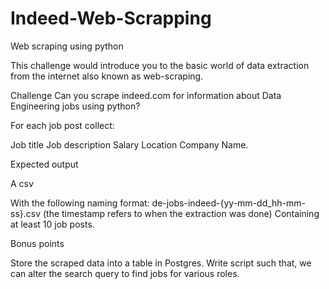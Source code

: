 # Indeed-Web-Scrapping
Web scraping using python


This challenge would introduce you to the basic world of data extraction from the internet also known as web-scraping.

Challenge
Can you scrape indeed.com for information about Data Engineering jobs using python?


For each job post collect:

Job title
Job description
Salary
Location
Company Name.

Expected output

A csv

With the following naming format: de-jobs-indeed-{yy-mm-dd_hh-mm-ss}.csv (the timestamp refers to when the extraction was done)
Containing at least 10 job posts.

Bonus points

Store the scraped data into a table in Postgres.
Write script such that, we can alter the search query to find jobs for various roles.
